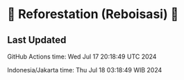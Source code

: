 
# 🌳 Reforestation (Reboisasi) 🌲

## Last Updated

GitHub Actions time: Wed Jul 17 20:18:49 UTC 2024

Indonesia/Jakarta time: Thu Jul 18 03:18:49 WIB 2024
